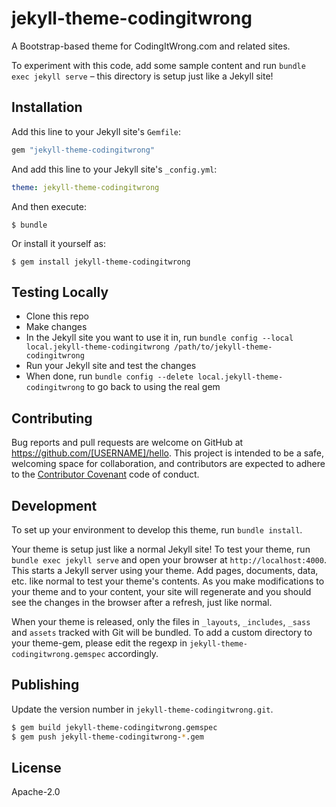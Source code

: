 # jekyll-theme-codingitwrong

A Bootstrap-based theme for CodingItWrong.com and related sites.

To experiment with this code, add some sample content and run `bundle exec jekyll serve` – this directory is setup just like a Jekyll site!

## Installation

Add this line to your Jekyll site's `Gemfile`:

```ruby
gem "jekyll-theme-codingitwrong"
```

And add this line to your Jekyll site's `_config.yml`:

```yaml
theme: jekyll-theme-codingitwrong
```

And then execute:

    $ bundle

Or install it yourself as:

    $ gem install jekyll-theme-codingitwrong

## Testing Locally

- Clone this repo
- Make changes
- In the Jekyll site you want to use it in, run `bundle config --local local.jekyll-theme-codingitwrong /path/to/jekyll-theme-codingitwrong`
- Run your Jekyll site and test the changes
- When done, run `bundle config --delete local.jekyll-theme-codingitwrong` to go back to using the real gem

## Contributing

Bug reports and pull requests are welcome on GitHub at https://github.com/[USERNAME]/hello. This project is intended to be a safe, welcoming space for collaboration, and contributors are expected to adhere to the [Contributor Covenant](http://contributor-covenant.org) code of conduct.

## Development

To set up your environment to develop this theme, run `bundle install`.

Your theme is setup just like a normal Jekyll site! To test your theme, run `bundle exec jekyll serve` and open your browser at `http://localhost:4000`. This starts a Jekyll server using your theme. Add pages, documents, data, etc. like normal to test your theme's contents. As you make modifications to your theme and to your content, your site will regenerate and you should see the changes in the browser after a refresh, just like normal.

When your theme is released, only the files in `_layouts`, `_includes`, `_sass` and `assets` tracked with Git will be bundled.
To add a custom directory to your theme-gem, please edit the regexp in `jekyll-theme-codingitwrong.gemspec` accordingly.

## Publishing

Update the version number in `jekyll-theme-codingitwrong.git`.

```sh
$ gem build jekyll-theme-codingitwrong.gemspec
$ gem push jekyll-theme-codingitwrong-*.gem
```

## License

Apache-2.0

